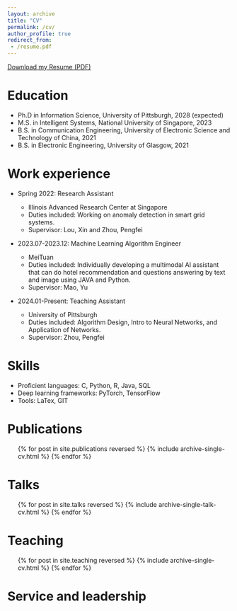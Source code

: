 ```yaml
---
layout: archive
title: "CV"
permalink: /cv/
author_profile: true
redirect_from:
 - /resume.pdf
---
```


[Download my Resume (PDF)](/files/resume.pdf)


Education
======
* Ph.D in Information Science, University of Pittsburgh, 2028 (expected)
* M.S. in Intelligent Systems, National University of Singapore, 2023
* B.S. in Communication Engineering, University of Electronic Science and Technology of China, 2021
* B.S. in Electronic Engineering, University of Glasgow, 2021

Work experience
======
* Spring 2022: Research Assistant
  *  Illinois Advanced Research Center at Singapore
  * Duties included: Working on anomaly detection in smart grid systems.
  * Supervisor: Lou, Xin and Zhou, Pengfei

* 2023.07-2023.12: Machine Learning Algorithm Engineer
  * MeiTuan
  * Duties included: Individually developing a multimodal AI assistant that can do hotel recommendation and questions answering by text and image using JAVA and Python.
  * Supervisor: Mao, Yu

* 2024.01-Present: Teaching Assistant
  * University of Pittsburgh
  * Duties included: Algorithm Design, Intro to Neural Networks, and Application of Networks.
  * Supervisor: Zhou, Pengfei
  
Skills
======
* Proficient languages: C, Python, R, Java, SQL
* Deep learning frameworks: PyTorch, TensorFlow
* Tools: LaTex, GIT

Publications
======
  <ul>{% for post in site.publications reversed %}
    {% include archive-single-cv.html %}
  {% endfor %}</ul>
  
Talks
======
  <ul>{% for post in site.talks reversed %}
    {% include archive-single-talk-cv.html  %}
  {% endfor %}</ul>
  
Teaching
======
  <ul>{% for post in site.teaching reversed %}
    {% include archive-single-cv.html %}
  {% endfor %}</ul>
  
Service and leadership
======
